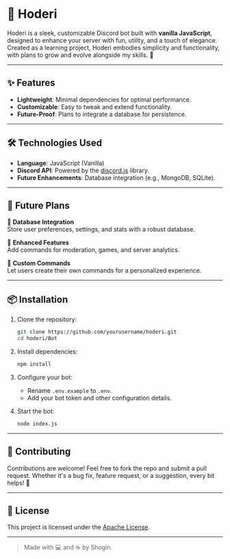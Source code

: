 # 🌸 Hoderi

Hoderi is a sleek, customizable Discord bot built with **vanilla JavaScript**, designed to enhance your server with fun, utility, and a touch of elegance. Created as a learning project, Hoderi embodies simplicity and functionality, with plans to grow and evolve alongside my skills. 🚀

---

## ✨ Features
- **Lightweight**: Minimal dependencies for optimal performance.
- **Customizable**: Easy to tweak and extend functionality.
- **Future-Proof**: Plans to integrate a database for persistence.

---

## 🛠️ Technologies Used
- **Language**: JavaScript (Vanilla)
- **Discord API**: Powered by the [discord.js](https://discord.js.org/) library.
- **Future Enhancements**: Database integration (e.g., MongoDB, SQLite).

---

## 🚧 Future Plans
🔮 **Database Integration**  
Store user preferences, settings, and stats with a robust database.  

🌟 **Enhanced Features**  
Add commands for moderation, games, and server analytics.  

🎨 **Custom Commands**  
Let users create their own commands for a personalized experience.  

---

## 📦 Installation

1. Clone the repository:
   ```bash
   git clone https://github.com/yourusername/hoderi.git
   cd hoderi/Bot
   ```

2. Install dependencies:
   ```bash
   npm install
   ```

3. Configure your bot:
   - Rename `.env.example` to `.env`.
   - Add your bot token and other configuration details.

4. Start the bot:
   ```bash
   node index.js
   ```

---

## 🤝 Contributing
Contributions are welcome! Feel free to fork the repo and submit a pull request. Whether it's a bug fix, feature request, or a suggestion, every bit helps! 💖

---

## 📜 License
This project is licensed under the [Apache License](./LICENSE).

---

> Made with 💻 and ☕ by Shogin.  
